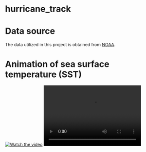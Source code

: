 # hurricane_track



# Data source

The data utilized in this project is obtained from [NOAA](https://www.ncdc.noaa.gov/data-access/marineocean-data/extended-reconstructed-sea-surface-temperature-ersst-v5).

# Animation of sea surface temperature (SST)

[![Watch the video](https://i.imgur.com/vKb2F1B.png)](./animation_temperature_variation.mp4)
<video src="animation_temperature_variation.mp4" width="320" height="200" controls preload></video>
